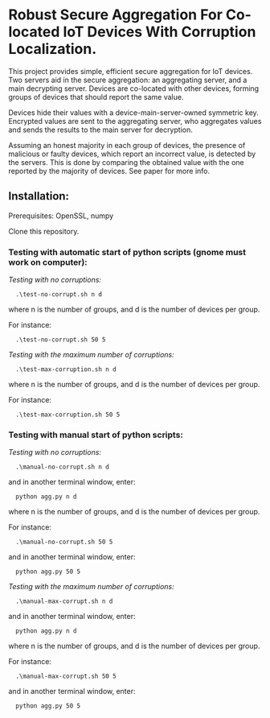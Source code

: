 # Robust Secure Aggregation For Co-located IoT Devices With Corruption Localization.

This project provides simple, efficient secure aggregation for IoT devices. Two servers aid in the secure aggregation: an aggregating server, and a main decrypting server. Devices are co-located with other devices, forming groups of devices that should report the same value. 

Devices hide their values with a device-main-server-owned symmetric key. Encrypted values are sent to the aggregating server, who aggregates values and sends the results to the main server for decryption.

Assuming an honest majority in each group of devices, the presence of malicious or faulty devices, which report an incorrect value, is detected by the servers. This is done by comparing the obtained value with the one reported by the majority of devices. See paper for more info.


## Installation:

Prerequisites: OpenSSL, numpy

Clone this repository.

### Testing with automatic start of python scripts (gnome must work on computer):

*Testing with no corruptions:*
```
  .\test-no-corrupt.sh n d
```
where n is the number of groups, and d is the number of devices per group. 

For instance:
```
  .\test-no-corrupt.sh 50 5
```

*Testing with the maximum number of corruptions:*
```
  .\test-max-corruption.sh n d
```
where n is the number of groups, and d is the number of devices per group. 

For instance:
```
  .\test-max-corruption.sh 50 5
```

### Testing with manual start of python scripts:

*Testing with no corruptions:*
```
  .\manual-no-corrupt.sh n d
```
and in another terminal window, enter:
```
  python agg.py n d
```
where n is the number of groups, and d is the number of devices per group. 

For instance:
```
  .\manual-no-corrupt.sh 50 5
```
and in another terminal window, enter:
```
  python agg.py 50 5
```


*Testing with the maximum number of corruptions:*
```
  .\manual-max-corrupt.sh n d
```
and in another terminal window, enter:
```
  python agg.py n d
```
where n is the number of groups, and d is the number of devices per group. 

For instance:
```
  .\manual-max-corrupt.sh 50 5
```
and in another terminal window, enter:
```
  python agg.py 50 5
```
